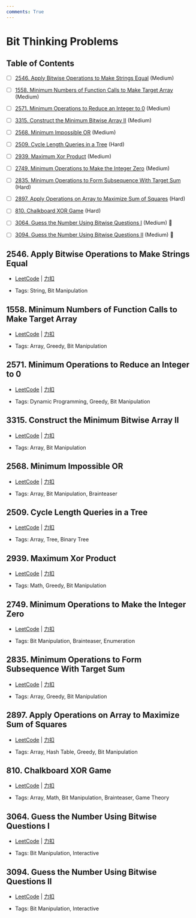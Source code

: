 ```yaml
---
comments: True
---
```


# Bit Thinking Problems

## Table of Contents

- [ ] [2546. Apply Bitwise Operations to Make Strings Equal](#2546-apply-bitwise-operations-to-make-strings-equal) (Medium)
- [ ] [1558. Minimum Numbers of Function Calls to Make Target Array](#1558-minimum-numbers-of-function-calls-to-make-target-array) (Medium)
- [ ] [2571. Minimum Operations to Reduce an Integer to 0](#2571-minimum-operations-to-reduce-an-integer-to-0) (Medium)
- [ ] [3315. Construct the Minimum Bitwise Array II](#3315-construct-the-minimum-bitwise-array-ii) (Medium)
- [ ] [2568. Minimum Impossible OR](#2568-minimum-impossible-or) (Medium)
- [ ] [2509. Cycle Length Queries in a Tree](#2509-cycle-length-queries-in-a-tree) (Hard)
- [ ] [2939. Maximum Xor Product](#2939-maximum-xor-product) (Medium)
- [ ] [2749. Minimum Operations to Make the Integer Zero](#2749-minimum-operations-to-make-the-integer-zero) (Medium)
- [ ] [2835. Minimum Operations to Form Subsequence With Target Sum](#2835-minimum-operations-to-form-subsequence-with-target-sum) (Hard)
- [ ] [2897. Apply Operations on Array to Maximize Sum of Squares](#2897-apply-operations-on-array-to-maximize-sum-of-squares) (Hard)
- [ ] [810. Chalkboard XOR Game](#810-chalkboard-xor-game) (Hard)
- [ ] [3064. Guess the Number Using Bitwise Questions I](#3064-guess-the-number-using-bitwise-questions-i) (Medium) 👑
- [ ] [3094. Guess the Number Using Bitwise Questions II](#3094-guess-the-number-using-bitwise-questions-ii) (Medium) 👑


## 2546. Apply Bitwise Operations to Make Strings Equal

-    [LeetCode](https://leetcode.com/problems/apply-bitwise-operations-to-make-strings-equal/) | [力扣](https://leetcode.cn/problems/apply-bitwise-operations-to-make-strings-equal/)

-   Tags: String, Bit Manipulation



## 1558. Minimum Numbers of Function Calls to Make Target Array

-    [LeetCode](https://leetcode.com/problems/minimum-numbers-of-function-calls-to-make-target-array/) | [力扣](https://leetcode.cn/problems/minimum-numbers-of-function-calls-to-make-target-array/)

-   Tags: Array, Greedy, Bit Manipulation



## 2571. Minimum Operations to Reduce an Integer to 0

-    [LeetCode](https://leetcode.com/problems/minimum-operations-to-reduce-an-integer-to-0/) | [力扣](https://leetcode.cn/problems/minimum-operations-to-reduce-an-integer-to-0/)

-   Tags: Dynamic Programming, Greedy, Bit Manipulation



## 3315. Construct the Minimum Bitwise Array II

-    [LeetCode](https://leetcode.com/problems/construct-the-minimum-bitwise-array-ii/) | [力扣](https://leetcode.cn/problems/construct-the-minimum-bitwise-array-ii/)

-   Tags: Array, Bit Manipulation



## 2568. Minimum Impossible OR

-    [LeetCode](https://leetcode.com/problems/minimum-impossible-or/) | [力扣](https://leetcode.cn/problems/minimum-impossible-or/)

-   Tags: Array, Bit Manipulation, Brainteaser



## 2509. Cycle Length Queries in a Tree

-    [LeetCode](https://leetcode.com/problems/cycle-length-queries-in-a-tree/) | [力扣](https://leetcode.cn/problems/cycle-length-queries-in-a-tree/)

-   Tags: Array, Tree, Binary Tree



## 2939. Maximum Xor Product

-    [LeetCode](https://leetcode.com/problems/maximum-xor-product/) | [力扣](https://leetcode.cn/problems/maximum-xor-product/)

-   Tags: Math, Greedy, Bit Manipulation



## 2749. Minimum Operations to Make the Integer Zero

-    [LeetCode](https://leetcode.com/problems/minimum-operations-to-make-the-integer-zero/) | [力扣](https://leetcode.cn/problems/minimum-operations-to-make-the-integer-zero/)

-   Tags: Bit Manipulation, Brainteaser, Enumeration



## 2835. Minimum Operations to Form Subsequence With Target Sum

-    [LeetCode](https://leetcode.com/problems/minimum-operations-to-form-subsequence-with-target-sum/) | [力扣](https://leetcode.cn/problems/minimum-operations-to-form-subsequence-with-target-sum/)

-   Tags: Array, Greedy, Bit Manipulation



## 2897. Apply Operations on Array to Maximize Sum of Squares

-    [LeetCode](https://leetcode.com/problems/apply-operations-on-array-to-maximize-sum-of-squares/) | [力扣](https://leetcode.cn/problems/apply-operations-on-array-to-maximize-sum-of-squares/)

-   Tags: Array, Hash Table, Greedy, Bit Manipulation



## 810. Chalkboard XOR Game

-    [LeetCode](https://leetcode.com/problems/chalkboard-xor-game/) | [力扣](https://leetcode.cn/problems/chalkboard-xor-game/)

-   Tags: Array, Math, Bit Manipulation, Brainteaser, Game Theory



## 3064. Guess the Number Using Bitwise Questions I

-    [LeetCode](https://leetcode.com/problems/guess-the-number-using-bitwise-questions-i/) | [力扣](https://leetcode.cn/problems/guess-the-number-using-bitwise-questions-i/)

-   Tags: Bit Manipulation, Interactive



## 3094. Guess the Number Using Bitwise Questions II

-    [LeetCode](https://leetcode.com/problems/guess-the-number-using-bitwise-questions-ii/) | [力扣](https://leetcode.cn/problems/guess-the-number-using-bitwise-questions-ii/)

-   Tags: Bit Manipulation, Interactive




